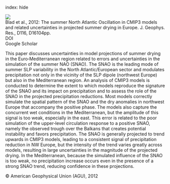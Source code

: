 index: hide

<div class="Citation">
    <div class="Citation-thumb CitationThumb-linked"  data-href="https://doi.org/10.1029/2012jd017816">
      <img src="https://static.claimspace.cloud/climate-study-static/refs/thumbs/11/Blad_et_al_2012-thumb.png" />
    </div>

  <div class="Citation-body">
    <div class="Citation-text">Blad et al., 2012: The summer North Atlantic Oscillation in CMIP3 models and related uncertainties in projected summer drying in Europe. <span class="Article-journal">J. Geophys. Res., </span><span class="Article-volume">D116, </span>D16104pp.</div>
    <div class="Citation-links">
      <div class="CitationLink" data-href="https://doi.org/10.1029/2012jd017816">
        <div class="CitationLink-icon CitationLink-Doi"></div>
        <div class="CitationLink-text">DOI</div>
      </div>
      <div class="CitationLink" data-href="https://scholar.google.com/scholar?q=10.1029/2012jd017816">
        <div class="CitationLink-icon CitationLink-Scholar"></div>
        <div class="CitationLink-text">Google Scholar</div>
      </div>
    </div>
  </div>
</div>

This paper discusses uncertainties in model projections of summer drying in the Euro‐Mediterranean region related to errors and uncertainties in the simulation of the summer NAO (SNAO). The SNAO is the leading mode of summer SLP variability in the North Atlantic/European sector and modulates precipitation not only in the vicinity of the SLP dipole (northwest Europe) but also in the Mediterranean region. An analysis of CMIP3 models is conducted to determine the extent to which models reproduce the signature of the SNAO and its impact on precipitation and to assess the role of the SNAO in the projected precipitation reductions. Most models correctly simulate the spatial pattern of the SNAO and the dry anomalies in northwest Europe that accompany the positive phase. The models also capture the concurrent wet conditions in the Mediterranean, but the amplitude of this signal is too weak, especially in the east. This error is related to the poor simulation of the upper‐level circulation response to a positive SNAO, namely the observed trough over the Balkans that creates potential instability and favors precipitation. The SNAO is generally projected to trend upwards in CMIP3 models, leading to a consistent signal of precipitation reduction in NW Europe, but the intensity of the trend varies greatly across models, resulting in large uncertainties in the magnitude of the projected drying. In the Mediterranean, because the simulated influence of the SNAO is too weak, no precipitation increase occurs even in the presence of a strong SNAO trend, reducing confidence in these projections.

<div class="Citation-copy">
&copy; American Geophysical Union (AGU), 2012
</div>